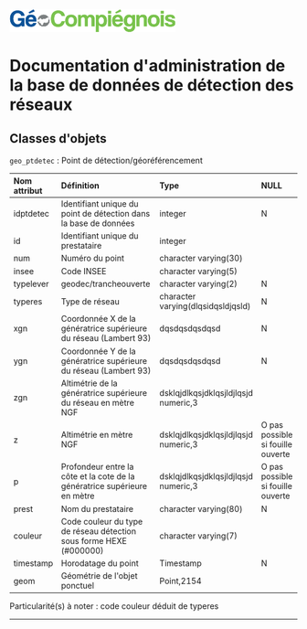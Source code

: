 ![picto](/doc/img/Logo_web-GeoCompiegnois.png)

# Documentation d'administration de la base de données de détection des réseaux

## Classes d'objets

`geo_ptdetec` : Point de détection/géoréférencement 

|Nom attribut | Définition | Type  | NULL |
|:---|:---|:---|:---|  
|idptdetec|Identifiant unique du point de détection dans la base de données|integer|N|
|id|Identifiant unique du prestataire|integer| |
|num|Numéro du point|character varying(30)| |
|insee|Code INSEE|character varying(5)| |
|typelever|geodec/trancheouverte|character varying(2)|N|
|typeres|Type de réseau|character varying(dlqsidqsldjqsld)|N|
|xgn|Coordonnée X de la génératrice supérieure du réseau (Lambert 93)|dqsdqsdqsdqsd|N|
|ygn|Coordonnée Y de la génératrice supérieure du réseau (Lambert 93)|dqsdqsdqsdqsd|N|
|zgn|Altimétrie de la génératrice supérieure du réseau en mètre NGF|dsklqjdlkqsjdklqsjldjlqsjd numeric,3| |
|z|Altimétrie en mètre NGF|dsklqjdlkqsjdklqsjldjlqsjd numeric,3|O pas possible si fouille ouverte|
|p|Profondeur entre la côte et la cote de la génératrice supérieure en mètre|dsklqjdlkqsjdklqsjldjlqsjd numeric,3|O pas possible si fouille ouverte|
|prest|Nom du prestataire|character varying(80)|N|
|couleur|Code couleur du type de réseau détection sous forme HEXE (#000000)|character varying(7)| | >> déduit typeres
|timestamp|Horodatage du point|Timestamp|N|
|geom|Géométrie de l'objet ponctuel|Point,2154| |

Particularité(s) à noter : code couleur déduit de typeres

---
